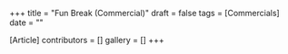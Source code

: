 +++
title = "Fun Break (Commercial)"
draft = false
tags = [Commercials]
date = ""

[Article]
contributors = []
gallery = []
+++